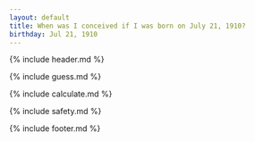 ```yaml
---
layout: default
title: When was I conceived if I was born on July 21, 1910?
birthday: Jul 21, 1910
---
```


{% include header.md %}

{% include guess.md %}

{% include calculate.md %}

{% include safety.md %}

{% include footer.md %}



